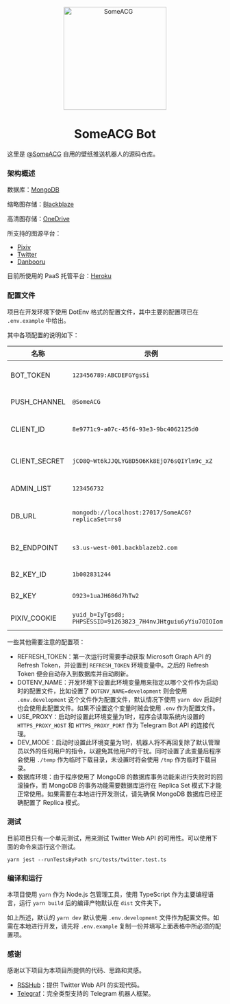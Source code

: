 <p align="center">
<img src="https://t.me/i/userpic/320/SomeACG.jpg" alt="SomeACG" width="240">
</p>
<h1 align="center">SomeACG Bot</h1>


这里是 [@SomeACG](https://t.me/SomeACG) 自用的壁纸推送机器人的源码仓库。

### 架构概述

数据库：[MongoDB](https://www.mongodb.com/)

缩略图存储：[Blackblaze](https://www.backblaze.com/)

高清图存储：[OneDrive](https://www.office.com/onedrive)

所支持的图源平台：

* [Pixiv](https://www.pixiv.net/)
* [Twitter](https://twitter.com/?lang=en)
* [Danbooru](https://danbooru.donmai.us/)

目前所使用的 PaaS 托管平台：[Heroku](https://www.heroku.com/)

### 配置文件

项目在开发环境下使用 DotEnv 格式的配置文件，其中主要的配置项已在 `.env.example` 中给出。

其中各项配置的说明如下：

| 名称          | 示例                                                         | 说明                         |
| ------------- | ------------------------------------------------------------ | ---------------------------- |
| BOT_TOKEN     | `123456789:ABCDEFGYgsSi`                                     | Telegram 机器人的 Bot Token  |
| PUSH_CHANNEL  | `@SomeACG`                                                   | 壁纸推送的目标频道           |
| CLIENT_ID     | `8e9771c9-a07c-45f6-93e3-9bc4062125d0`                       | Microsoft Graph 的客户端 ID  |
| CLIENT_SECRET | `jCO8Q~Wt6kJJQLYGBD5O6Kk8EjO76sQIYlm9c_xZ`                   | Microsoft Graph 的客户端密钥 |
| ADMIN_LIST    | `123456732`                                                  | 默认管理员的 User ID         |
| DB_URL        | `mongodb://localhost:27017/SomeACG?replicaSet=rs0`           | MongoDB 数据库连接字符串     |
| B2_ENDPOINT   | `s3.us-west-001.backblazeb2.com`                             | Blackblaze 的存储桶地址      |
| B2_KEY_ID     | `1b002831244`                                                | Blackblaze 的应用 ID         |
| B2_KEY        | `O923+1uaJH686d7hTw2`                                        | Blackblaze 的应用密钥        |
| PIXIV_COOKIE  | `yuid_b=IyTgsd8; PHPSESSID=91263823_7H4nvJHtguiu6yYiu7OIOIomS;` | Pixiv 的网站 Cookie          |

一些其他需要注意的配置项：

* REFRESH_TOKEN：第一次运行时需要手动获取 Microsoft Graph API 的 Refresh Token，并设置到 `REFRESH_TOKEN` 环境变量中。之后的 Refresh Token 便会自动存入到数据库并自动刷新。
* DOTENV_NAME：开发环境下设置此环境变量用来指定以哪个文件作为启动时的配置文件，比如设置了 `DOTENV_NAME=development` 则会使用 `.env.development` 这个文件作为配置文件，默认情况下使用 `yarn dev` 启动时也会使用此配置文件。如果不设置这个变量时贼会使用 `.env` 作为配置文件。
* USE_PROXY：启动时设置此环境变量为1时，程序会读取系统内设置的 `HTTPS_PROXY_HOST` 和 `HTTPS_PROXY_PORT` 作为 Telegram Bot API 的连接代理。
* DEV_MODE：启动时设置此环境变量为1时，机器人将不再回复除了默认管理员以外的任何用户的指令，以避免其他用户的干扰。同时设置了此变量后程序会使用 `./temp` 作为临时下载目录，未设置时将会使用 `/tmp` 作为临时下载目录。
* 数据库环境：由于程序使用了 MongoDB 的数据库事务功能来进行失败时的回滚操作，而 MongoDB 的事务功能需要数据库运行在 Replica Set 模式下才能正常使用。如果需要在本地进行开发测试，请先确保 MongoDB 数据库已经正确配置了 Replica 模式。

### 测试

目前项目只有一个单元测试，用来测试 Twitter Web API 的可用性。可以使用下面的命令来运行这个测试。

```shell
yarn jest --runTestsByPath src/tests/twitter.test.ts
```

### 编译和运行

本项目使用 `yarn` 作为 Node.js 包管理工具，使用 TypeScript 作为主要编程语言，运行 `yarn build` 后的编译产物默认在 `dist` 文件夹下。

如上所述，默认的 `yarn dev` 默认使用 `.env.development` 文件作为配置文件。如需在本地进行开发，请先将 `.env.example` 复制一份并填写上面表格中所必须的配置项。

### 感谢

感谢以下项目为本项目所提供的代码、思路和灵感。

* [RSSHub](https://github.com/DIYgod/RSSHub)：提供 Twitter Web API 的实现代码。
* [Telegraf](https://github.com/telegraf/telegraf)：完全类型支持的 Telegram 机器人框架。
